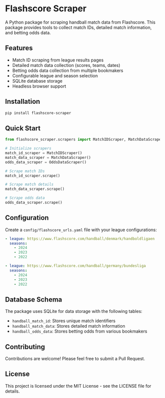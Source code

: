 # Flashscore Scraper

A Python package for scraping handball match data from Flashscore. This package provides tools to collect match IDs, detailed match information, and betting odds data.

## Features

- Match ID scraping from league results pages
- Detailed match data collection (scores, teams, dates)
- Betting odds data collection from multiple bookmakers
- Configurable league and season selection
- SQLite database storage
- Headless browser support

## Installation

```bash
pip install flashscore-scraper
```

## Quick Start

```python
from flashscore_scraper.scrapers import MatchIDScraper, MatchDataScraper, OddsDataScraper

# Initialize scrapers
match_id_scraper = MatchIDScraper()
match_data_scraper = MatchDataScraper()
odds_data_scraper = OddsDataScraper()

# Scrape match IDs
match_id_scraper.scrape()

# Scrape match details
match_data_scraper.scrape()

# Scrape odds data
odds_data_scraper.scrape()
```

## Configuration

Create a `config/flashscore_urls.yaml` file with your league configurations:

```yaml
- league: https://www.flashscore.com/handball/denmark/handboldligaen
  seasons:
    - 2024
    - 2023
    - 2022

- league: https://www.flashscore.com/handball/germany/bundesliga
  seasons:
    - 2024
    - 2023
    - 2022
```

## Database Schema

The package uses SQLite for data storage with the following tables:

- `handball_match_id`: Stores unique match identifiers
- `handball_match_data`: Stores detailed match information
- `handball_odds_data`: Stores betting odds from various bookmakers

## Contributing

Contributions are welcome! Please feel free to submit a Pull Request.

## License

This project is licensed under the MIT License - see the LICENSE file for details.
